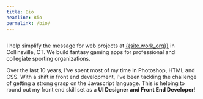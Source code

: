 ```yaml
---
title: Bio
headline: Bio
permalink: /bio/
---
```

<section class="bio--content">
<img src="{{site.baseurl}}/assets/images/resume/josh-bio.jpg" alt="">
<p>I help simplify the message for web projects at <a href="{{site.work_link}}">{{site.work_org}}</a> in Collinsville, CT. We build fantasy gaming apps for professional and collegiate sporting organizations.</p>

<p>Over the last 10 years, I've spent most of my time in Photoshop, HTML and CSS. With a shift in front end development, I've been tackling the challenge of getting a strong grasp on the Javascript language. This is helping to round out my front end skill set as a <strong>UI Designer and Front End Developer</strong>!</p>
</section>